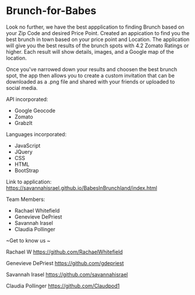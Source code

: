 # Brunch-for-Babes

Look no further, we have the best appplication to finding Brunch based on your Zip Code and desired Price Point. 
Created an appication to find you the best brunch in town based on your price point and Location. 
The application will give you the best results of the brunch spots with 4.2 Zomato Ratings or higher.
Each result will show details, images, and a Google map of the location.

Once you've narrowed down your results and choosen the best brunch spot, the app then allows you to create a custom invitation that can be downloaded as a .png file and shared with your friends or uploaded to social media.  

API incorporated: 
* Google Geocode
* Zomato 
* GrabzIt

Languages incorporated:
* JavaScript 
* JQuery 
* CSS
* HTML
* BootStrap 

Link to application: 
https://savannahisrael.github.io/BabesInBrunchland/index.html


Team Members: 
- Rachael Whitefield
- Genevieve DePriest
- Savannah Irasel 
- Claudia Pollinger 

~Get to know us ~

Rachael W 
https://github.com/RachaelWhitefield

Genevieve DePriest 
https://github.com/gdepriest

Savannah Irasel
https://github.com/savannahisrael

Claudia Pollinger 
https://github.com/Claudpod1


